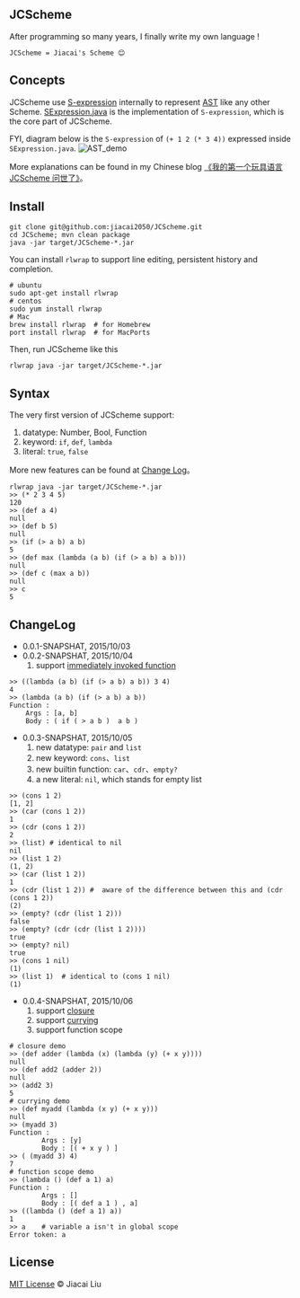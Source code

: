 ## JCScheme

After programming so many years, I finally write my own language !

```
JCScheme = Jiacai's Scheme 😊
```
## Concepts

JCScheme use [S-expression](https://en.wikipedia.org/wiki/S-expression) internally to represent [AST](https://en.wikipedia.org/wiki/Abstract_syntax_tree) like any other Scheme. 
[SExpression.java](src/main/java/net/liujiacai/jcscheme/SExpression.java) is the implementation of `S-expression`, which is the core part of JCScheme.
   
FYI, diagram below is the `S-expression` of `(+ 1 2 (* 3 4))` expressed inside `SExpression.java`.
![AST_demo](https://img.alicdn.com/imgextra/i3/581166664/TB2OftZfVXXXXbTXpXXXXXXXXXX_!!581166664.png)

More explanations can be found in my Chinese blog [《我的第一个玩具语言 JCScheme 问世了》](http://liujiacai.net/blog/2015/10/03/first-toy-scheme/)。


## Install
```shell
git clone git@github.com:jiacai2050/JCScheme.git
cd JCScheme; mvn clean package
java -jar target/JCScheme-*.jar
```

You can install `rlwrap` to support line editing, persistent history and completion.
```shell
# ubuntu
sudo apt-get install rlwrap
# centos 
sudo yum install rlwrap
# Mac
brew install rlwrap  # for Homebrew
port install rlwrap  # for MacPorts
```
Then, run JCScheme like this
```shell
rlwrap java -jar target/JCScheme-*.jar
```

## Syntax 

The very first version of JCScheme support:

1. datatype: Number, Bool, Function
2. keyword: `if`, `def`, `lambda`
3. literal: `true`, `false`

More new features can be found at [Change Log](#changelog)。
```shell
rlwrap java -jar target/JCScheme-*.jar
>> (* 2 3 4 5)
120
>> (def a 4)
null
>> (def b 5)
null
>> (if (> a b) a b)
5
>> (def max (lambda (a b) (if (> a b) a b)))
null
>> (def c (max a b))
null
>> c
5
```

## ChangeLog

- 0.0.1-SNAPSHAT, 2015/10/03
- 0.0.2-SNAPSHAT, 2015/10/04
  1. support [immediately invoked function](https://en.wikipedia.org/wiki/Immediately-invoked_function_expression)
```
>> ((lambda (a b) (if (> a b) a b)) 3 4)
4
>> (lambda (a b) (if (> a b) a b))
Function :
	Args : [a, b]
	Body : ( if ( > a b )  a b )
```
- 0.0.3-SNAPSHAT, 2015/10/05 
  1. new datatype: `pair` and `list`
  2. new keyword: `cons`、`list`
  3. new builtin function: `car`、`cdr`、`empty?`
  4. a new literal: `nil`, which stands for empty list
```
>> (cons 1 2)
[1, 2]
>> (car (cons 1 2))
1
>> (cdr (cons 1 2))
2
>> (list) # identical to nil
nil   
>> (list 1 2)
(1, 2)
>> (car (list 1 2))
1
>> (cdr (list 1 2)) #  aware of the difference between this and (cdr (cons 1 2))
(2)
>> (empty? (cdr (list 1 2)))
false
>> (empty? (cdr (cdr (list 1 2))))
true
>> (empty? nil)
true
>> (cons 1 nil)
(1)
>> (list 1)  # identical to (cons 1 nil)
(1)
```
- 0.0.4-SNAPSHAT, 2015/10/06
  1. support [closure](https://en.wikipedia.org/wiki/Closure_%28computer_programming%29) 
  1. support [currying](https://en.wikipedia.org/wiki/Currying)
  2. support function scope
```shell
# closure demo
>> (def adder (lambda (x) (lambda (y) (+ x y))))
null
>> (def add2 (adder 2))
null
>> (add2 3)
5
# currying demo
>> (def myadd (lambda (x y) (+ x y)))
null
>> (myadd 3)
Function :
        Args : [y]
        Body : [( + x y ) ]
>> ( (myadd 3) 4)
7
# function scope demo
>> (lambda () (def a 1) a)
Function :
        Args : []
        Body : [( def a 1 ) , a]
>> ((lambda () (def a 1) a))
1
>> a    # variable a isn't in global scope
Error token: a
```  
  
## License
[MIT License](LICENSE) © Jiacai Liu